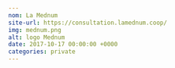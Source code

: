 ```yaml
---
nom: La Mednum
site-url: https://consultation.lamednum.coop/
img: mednum.png
alt: logo Mednum
date: 2017-10-17 00:00:00 +0000
categories: private
---
```

